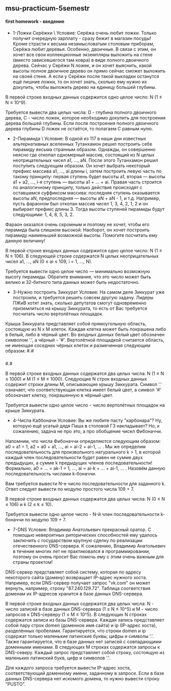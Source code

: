 ## msu-practicum-5semestr

#### first homework - введение
* 1-Ложки Серёжки \\
Условие:  Серёжа очень любит ложки. Только получит очередную зарплату - сразу бежит в магазин посуды! Кроме страсти к весьма незамысловатым столовым приборам, Серёжа любит деревья. Особенно, двоичные. В связи с этим, он хочет все свои коллекционные экземпляры выложить на стене (вместо зависевшегося там ковра) в виде полного двоичного дерева. Сейчас у Серёжи N ложек, и он хочет выяснить, какой высоты полное двоичное дерево он прямо сейчас сможет выложить на своей стене. А если у Серёжи после такой выкладки останутся ещё лишние ложки, то он хочет знать, сколько ему нужно их докупить, чтобы выложить дерево на единицу большей глубины.

В первой строке входных данных содержится одно целое число: N (1 ≤ N ≤ 10^9).

Требуется вывести два целых числа: D - глубина полного двоичного дерева, C - число ложек, которое необходимо докупить для построения дерева большей глубины. Если после построения полного двоичного дерева глубины D ложек не остаётся, то полагаем C равным нулю. 

* 2-Пирамида \\
Условие: В одной из 117 в наши дни известных альтернативных вселенных Тутанхамон решил построить себе пирамиду весьма странным образом. Однажды, он совершенно неясно где откопал одномерный массив, состоящий из N целых неотрицательных чисел a1, ..., aN. После этого Тутанхамон решил поступить следующим образом. Он хочет выбрать некоторый префикс массива a1, ..., ai длины i, затем построить левую часть по такому принципу: первая ступень будет высоты a1, вторая — высоты a1 + a2, ..., i-я ступень — высоты a1 + ... + ai. Правая часть строится по аналогичному принципу, только действия происходят с оставшимся суффиксом массива: последняя ступень оказывается высоты aN, предпоследняя — высоты aN + aN - 1, и т.д. Например, пусть фараоном был откопан массив чисел 1, 3, 4, 2, 1, 2 и он выбирает префикс длины 3. Тогда высоты ступеней пирамиды будут следующими: 1, 4, 8, 5, 3, 2.

Фараон оказался очень скромным и поэтому не хочет, чтобы его пирамида была слишком высокой. Наоборот, он хочет построить пирамиду наименьшей возможной высоты. Помогите посчитать ему данную величину!

В первой строке входных данных содержится одно целое число: N (1 ≤ N ≤ 106). В следующей строке содержатся N целых неотрицательных чисел a1, ..., aN (0 ≤ ai ≤ 109, i = 1, ..., N).

Требуется вывести одно целое число — минимально возможную высоту пирамиды. Обратите внимание, что это число может быть велико и 32-битного типа данных может быть недостаточно.

* 3-Нужно построить Зиккурат
Условие: На самом деле Зиккурат уже построили, и требуется решить совсем другую задачу. Лидеры ПЖиВ хотят знать, сколько депутатов смогут одновременно приземлиться на крышу Зиккурата, то есть от Вас требуется посчитать число вертолётных площадок.

Крыша Зиккурата представляет собой прямоугольную область, состоящую из N х M клеток. Каждая клетка может быть покрашена либо в белый, либо в чёрный цвет. Во входных данных белый цвет обозначен символом '.', а чёрный - '#'. Вертолётной площадкой считается область, не имеющая соседних чёрных клеток и размеченная следующим образом:
#.#
###
#.#

В первой строке входных данных содержатся два целых числа: N (1 ≤ N ≤ 1000) и M (1 ≤ M ≤ 1000). Следующие N строк входных данных содержит строки длины M, описывающие крышу Зиккурата. Символ '.' означает, что соответствующая клетка имеет белый цвет, а символ '#' обозначает клетку, покрашенную в чёрный цвет.

Требуется вывести одно целое число - число вертолётных площадок на крыше Зиккурата. 

* 4-Числа Каббоначи
Условие:  Вы же любите пасту "карбонара"? Ну, которую ещё усатый дядя Паша в столовой ГЗ накладывает? Но, к сожалению, задача не про это, а про обобщение чисел Фибоначчи.

Напомним, что числа Фибоначчи определяются следующим образом: a0 = a1 = 1, a2 = a0 + a1, ..., ai = ai-2 + ai-1, ... . Мы же определим последовательность для произвольного натурального k > 1, в которой каждый член последовательности будет равен не сумме двух предыдущих, а сумме k предыдущих членов последовательности! Формально, a0 = ... = ak-1 = 1, ..., ai = ai-k + ... + ai-1, ... . Назовём данную последовательность числами k-боначчи.

Вам требуется вывести N-е число последовательности для заданного k. Ответ следует вывести по модулю простого числа 109 + 7.

В первой строке входных данных содержатся два целых числа: N (0 ≤ N ≤ 106) и k (2 ≤ k ≤ 10).

Требуется вывести одно целое число - N-й член последовательности k-боначчи по модулю 109 + 7. 

* 7-DNS
Условие:  Владимир Анатольевич прекрасный оратор. С помощью невероятных риторических способностей ему удалось заключить с государством крупную сделку по реализации отечественного DNS-сервера. К сожалению, Владимир Анатольевич в течение многих лет не практиковался в программировании, поэтому он очень просит Вас помочь ему с этим очень важным для страны проектом!

DNS-сервер представляет собой систему, которая по адресу некоторого сайта (домену) возвращает IP-адрес нужного хоста. Например, если DNS-сервер получает запрос "vk.com" он может вернуть, например, строку "87.240.129.72". Таблица соответствия доменам их IP-адресов хранится в базе данных DNS-сервера.

В первой строке входных данных содержатся два целых числа: N - число записей в базе данных DNS-сервера (1 ≤ N ≤ 10^5) и M - число запросов к DNS-серверу (1 ≤ M ≤ 10^5). В следующих N строках содержатся записи из базы DNS-сервера. Каждая запись представляет собой пару строк domen (доменное имя сайта) и ip (IP-адрес хоста), разделённых пробелами. Гарантируется, что строки domen и ip содержат только маленькие латинские буквы, цифры и символы '.'. Также гарантируется, что в базе данных нет записей с совпадающими доменными именами. В следующих M строках содержатся запросы к DNS-северу. Каждый запрос представляет собой строку, состоящую из маленьких латинский букв, цифр и символов '.'.

Для каждого запроса требуется вывести IP-адрес хоста, соответствующий доменному имени, заданному в запросе. Если в базе данных DNS-сервера нет искомого домена, то нужно вывести строку "PUSTO".

